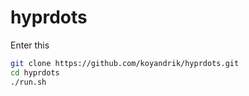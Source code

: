 # hyprdots

Enter this

```bash
git clone https://github.com/koyandrik/hyprdots.git
cd hyprdots
./run.sh

